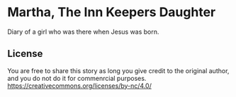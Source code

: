 # Martha, The Inn Keepers Daughter
Diary of a girl who was there when Jesus was born.


## License
You are free to share this story as long you give credit to the original author, and you do not do it for commenrcial purposes.
https://creativecommons.org/licenses/by-nc/4.0/

